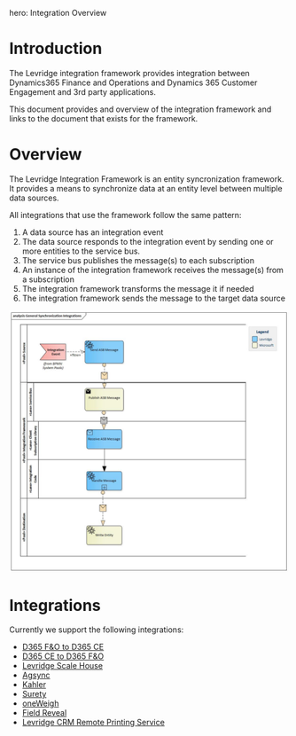 ﻿hero: Integration Overview

# Introduction
The Levridge integration framework provides integration between Dynamics365 Finance and Operations
and Dynamics 365 Customer Engagement and 3rd party applications.

This document provides and overview of the integration framework and links to the document
that exists for the framework.

# Overview
The Levridge Integration Framework is an entity syncronization framework. 
It provides a means to synchronize data at an entity level between multiple data sources.

All integrations that use the framework follow the same pattern:
1. A data source has an integration event
2. The data source responds to the integration event by sending one or more entities to the service bus.
3. The service bus publishes the message(s) to each subscription
4. An instance of the integration framework receives the message(s) from a subscription
5. The integration framework transforms the message it if needed
6. The integration framework sends the message to the target data source

![General Entity Integration Pattern.](./assets/images/GeneralSynchronizationIntegrations.jpg "General Entity Integartion Pattern")


# Integrations

Currently we support the following integrations:  

 - [D365 F&O to D365 CE](./D365-F&O-to-D365-CE.md)
 - [D365 CE to D365 F&O](./D365-CE-to-D365-F&O.md)
 - [Levridge Scale House](./Scale-Overview.md)
 - [Agsync](./Agsync.md)
 - [Kahler](./Kahler.md)
 - [Surety](./Surety.md)
 - [oneWeigh](./oneWeigh.md)
 - [Field Reveal](./Field-Reveal.md)
 - [Levridge CRM Remote Printing Service](./Levridge-CRM-Remote-Printing-Service.md)
